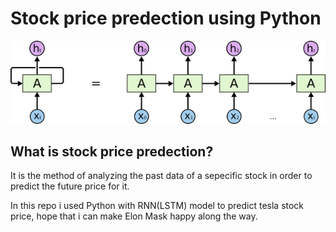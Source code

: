 # Stock price predection using Python
![RNN](https://github.com/ahmadmardeni1/Stock-price-predection-using-Python/blob/main/RNN.png)

## What is stock price predection?
It is the method of analyzing the past data of a sepecific stock in order to predict the future price for it.

In this repo i used Python with RNN(LSTM) model to predict tesla stock price, hope that i can make Elon Mask happy along the way. 
